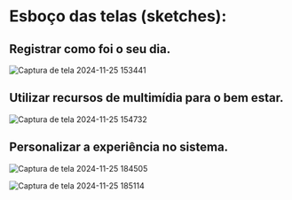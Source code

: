 # Esboço das telas (sketches):

## Registrar como foi o seu dia.
![Captura de tela 2024-11-25 153441](https://github.com/user-attachments/assets/a28e7397-2058-441c-9f10-fa14bf3a5c5f)

## Utilizar recursos de multimídia para o bem estar.
![Captura de tela 2024-11-25 154732](https://github.com/user-attachments/assets/3671f5a3-4cc8-475a-b7ca-52609b2afc2c)

## Personalizar a experiência no sistema.
![Captura de tela 2024-11-25 184505](https://github.com/user-attachments/assets/7105ebad-c8e2-4242-94f8-826601a63fae)

![Captura de tela 2024-11-25 185114](https://github.com/user-attachments/assets/9a1c383c-3b27-4723-a405-b9e5d2d3b26b)

